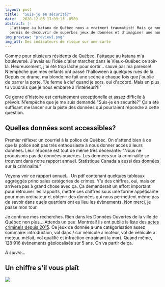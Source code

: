 ```yaml
---
layout: post
title:  "Suis-je en sécurité?"
date:   2020-12-05 17:09:13 -0500
abstract: |-
  L'attaque au katana de Québec nous a vraiment traumatisé! Mais ça nous a aussi
  permis de découvrir de superbes jeux de données et d'imaginer une nouvelle application.
img_preview: "preview1.png"
img_atl: Des indicateurs de risque sur une carte
---
```




Comme pour plusieurs résidents de Québec, l'attaque au katana m'a bouleversé. J'avais eu l'idée d'aller marcher dans le Vieux-Québec ce soir-là. Heureusement, j'ai été trop lâche pour sortir... sauvé par ma paresse! N'empêche que mes enfants ont passé l'halloween à quelques rues de là. Depuis ce drame, ma blonde me fait une scène à chaque fois que j'oublie de barrer la porte. "Je ferme à clef quand je sors, oui d'accord. Mais en plus tu voudrais que je nous embarre à l'intérieur?!!"

Ce genre d'histoire est certainement exceptionelle et assez difficile à prévoir. N'empêche que je me suis demandé "Suis-je en sécurité?" Ça a été suffisant me lancer sur la piste des données qui pourraient répondre à cette question.

## Quelles données sont accessibles?

Premier réflexe: un courriel à la police de Québec. On s'attend bien à ce que la police soit pas très enthousiaste à nous donner accès à leurs données. Leur réponse est tout de même très décevante: "Nous ne produisons pas de données ouvertes. Les données sur la criminalité se trouvent dans notre rapport annuel. Statistique Canada a aussi des données sur la criminalité."

Voyons voir ce rapport annuel... Un pdf contenant quelques tableaux aggréggés principales catégories de crimes. Y'a des chiffres, oui, mais on arrivera pas à grand chose avec ça. Ça demanderait un effort important pour retrouver les rapports, mettre ces chiffres sous une forme appétisante pour mon ordinateur et obtenir des données qui nous permettent même pas de savoir dans quels quartiers ont eu lieu les évènements. Non merci, je passe mon tour.

Je continue mes recherches. Rien dans les Données Ouvertes de la ville de Québec non plus... Attends un peu: Montréal!  Ils ont publié la liste des [actes criminels depuis 2015](https://www.donneesquebec.ca/recherche/dataset/vmtl-actes-criminels). Ce jeux de donnée a une catégorisation assez sommaire: introduction, vol dans / sur véhicule à moteur, vol de véhicule à moteur, méfait, vol qualifié et infraction entraînant la mort. Quand même, 128 916 évènements géolocalisés sur 5 ans. On va partir de ça.


*À suivre...*

## Un  chiffre s'il vous plaît



 <img src="{{site.url}}/assets/preview1.png">
